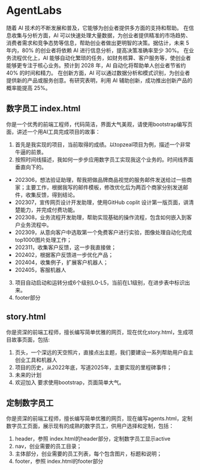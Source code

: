 # AgentLabs
随着 AI 技术的不断发展和普及，它能够为创业者提供多方面的支持和帮助。
在信息收集与分析方面，AI 可以快速处理大量数据，为创业者提供精准的市场趋势、消费者需求和竞争态势等信息，帮助创业者做出更明智的决策。据估计，未来 5 年内，80% 的创业者将依赖 AI 进行信息分析，提高决策准确率至少 30%。
在业务流程优化上，AI 能够自动化繁琐的任务，如财务核算、客户服务等，使创业者能够更专注于核心业务。预计到 2028 年，AI 自动化将帮助单人创业者节省约 40% 的时间和精力。
在创新方面，AI 可以通过数据分析和模式识别，为创业者提供新的产品或服务创意。有研究表明，利用 AI 辅助创新，成功推出创新产品的概率能提高 25%。
## 数字员工 index.html
你是一个优秀的前端工程师，代码简洁，界面大气美观，请使用bootstrap编写页面，讲述一个用AI工具完成项目的故事：
1. 首先是我实现的项目，当前取得的成绩。以topzeal项目为例，描述一个非常牛逼的前景。
2. 按照时间线描述，我如何一步步应用数字员工实现我这个业务的。时间线界面垂直向下的。
 - 202306，想法验证助理，帮我把做品牌商品视觉的服务邮件发送给过一些商家；主要工作，根据我写的邮件模板，修改优化后为两百个商家分别发送邮件，收集反馈，得到结论。
 - 202307，宣传网页设计开发助理，使用GitHub coplit 设计第一版页面，讲清楚能力，并完成付费功能。
 - 202308，业务流程开发助理，帮助实现基础的操作流程，包含如何嵌入到客户业务流程中。
 - 202309，从意向客户中选取第一个免费客户进行实验，图像处理自动化完成top1000图片处理工作；
 - 202311，收集客户反馈，这一步我直接做；
 - 202402，根据客户反馈进一步优化产品；
 - 202404，收集例子，扩展客户机器人；
 - 202405，客服机器人
3. 项目自动启动和运转分成6个级别L0-L5，当前在L1级别，在进步表中标识出来。
4. footer部分


## story.html
你是资深的前端工程师，擅长编写简单优雅的网页，现在优化story.html，生成项目故事页面，包括:
1. 页头，一个深远的天空照片，直接点出主题，我们要建设一系列帮助用户自主创业工具和机器人
2. 项目的历史，从2022年底，写道2025年，主要实现的里程碑事件；
3. 未来的计划
4. 欢迎加入
要求使用bootstrap，页面简单大气。
## 定制数字员工
你是资深的前端工程师，擅长编写简单优雅的网页，现在编写agents.html，定制数字员工页面，展示现有的成熟的数字员工，供用户选择和定制，包括：
1. header，参照 index.html的header部分，定制数字员工显示active
2. nav，创业需要的员工目录；
3. 主体部分，创业需要的员工列表，每个包含图片，标题和说明；
4. footer，参照 index.html的footer部分